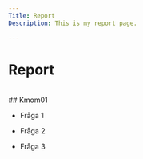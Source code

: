 ```yaml
---
Title: Report
Description: This is my report page.

---
```


 Report
==========================
<br/>
## Kmom01

* Fråga 1

* Fråga 2

* Fråga 3
